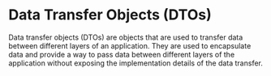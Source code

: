 # Data Transfer Objects (DTOs)

Data transfer objects (DTOs) are objects that are used to transfer data between different layers of an application. They are used to encapsulate data and provide a way to pass data between different layers of the application without exposing the implementation details of the data transfer.

